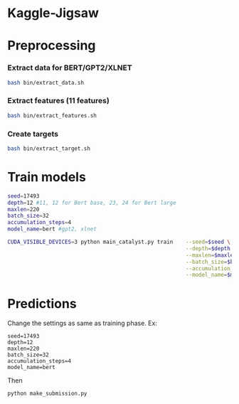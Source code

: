 # Kaggle-Jigsaw 

# Preprocessing 
### Extract data for BERT/GPT2/XLNET
```bash
bash bin/extract_data.sh
```

### Extract features (11 features) 
```bash
bash bin/extract_features.sh
```

### Create targets 
```bash
bash bin/extract_target.sh
```

# Train models
```bash 
seed=17493
depth=12 #11, 12 for Bert base, 23, 24 for Bert large
maxlen=220
batch_size=32
accumulation_steps=4
model_name=bert #gpt2, xlnet

CUDA_VISIBLE_DEVICES=3 python main_catalyst.py train    --seed=$seed \
                                                        --depth=$depth \
                                                        --maxlen=$maxlen \
                                                        --batch_size=$batch_size \
                                                        --accumulation_steps=$accumulation_steps \
                                                        --model_name=$model_name
```

# Predictions 
Change the settings as same as training phase. 
Ex: 
```
seed=17493
depth=12
maxlen=220
batch_size=32
accumulation_steps=4
model_name=bert
```

Then

```bash 
python make_submission.py
```
